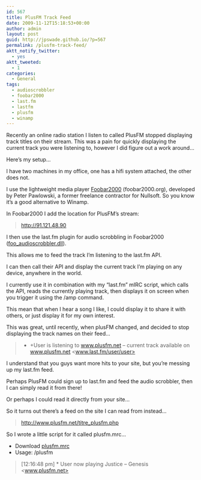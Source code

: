 ```yaml
---
id: 567
title: PlusFM Track Feed
date: 2009-11-12T15:18:53+00:00
author: admin
layout: post
guid: http://jpswade.github.io/?p=567
permalink: /plusfm-track-feed/
aktt_notify_twitter:
  - yes
aktt_tweeted:
  - 1
categories:
  - General
tags:
  - audioscrobbler
  - foobar2000
  - last.fm
  - lastfm
  - plusfm
  - winamp
---
```

<p class="lead">
  Recently an online radio station I listen to called PlusFM stopped displaying track titles on their stream. This was a pain for quickly displaying the current track you were listening to, however I did figure out a work around&#8230;
</p>

<!--more-->Here&#8217;s my setup&#8230;

I have two machines in my office, one has a hifi system attached, the other does not.

I use the lightweight media player [Foobar2000](http://en.wikipedia.org/wiki/Foobar2000) (foobar2000.org), developed by Peter Pawlowski, a former freelance contractor for Nullsoft. So you know it&#8217;s a good alternative to Winamp.

In Foobar2000 I add the location for PlusFM&#8217;s stream:

> <http://91.121.48.90>

I then use the last.fm plugin for audio scrobbling in Foobar2000 ([foo_audioscrobbler.dll](http://www.mp3tag.de/en/fb2k.html)).

This allows me to feed the track I&#8217;m listening to the last.fm API.

I can then call their API and display the current track I&#8217;m playing on any device, anywhere in the world.

I currently use it in combination with my &#8220;last.fm&#8221; mIRC script, which calls the API, reads the currently playing track, then displays it on screen when you trigger it using the /amp command.

This mean that when I hear a song I like, I could display it to share it with others, or just display it for my own interest.

This was great, until recently, when plusFM changed, and decided to stop displaying the track names on their feed&#8230;

> * +User is listening to www.plusfm.net &#8211; current track available on www.plusfm.net <www.last.fm/user/user>

I understand that you guys want more hits to your site, but you&#8217;re messing up my last.fm feed.

Perhaps PlusFM could sign up to last.fm and feed the audio scrobbler, then I can simply read it from there!

Or perhaps I could read it directly from your site&#8230;

So it turns out there&#8217;s a feed on the site I can read from instead&#8230;

> <http://www.plusfm.net/titre_plusfm.php>

So I wrote a little script for it called plusfm.mrc&#8230;

  * Download [plusfm.mrc](http://hm2k.googlecode.com/svn/trunk/code/mirc/plusfm.mrc)
  * Usage: /plusfm

> [12:16:48 pm] * User now playing Justice &#8211; Genesis <www.plusfm.net>
